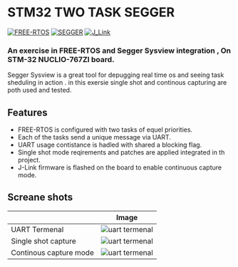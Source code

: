# STM32 TWO TASK SEGGER

[![FREE-RTOS](https://www.freertos.org/fr-content-src/uploads/2018/07/logo-1.jpg)](https://www.freertos.org/) [![SEGGER](https://wiki.segger.com/resources/assets/SeggerLogo.png?1bcf2)](https://www.segger.com/) [![J_Link](https://wiki.segger.com/images/thumb/8/81/Category_Icon_Debug_Tools.svg/200px-Category_Icon_Debug_Tools.svg.png)](https://www.segger.com/products/debug-probes/j-link/)

### An exercise in FREE-RTOS and Segger Sysview integration , On STM-32 NUCLIO-767ZI board.

Segger Sysview is a great tool for depugging real time os and seeing task sheduling in action .
in this exersie single shot and continous capturing are poth used and tested.

## Features

- FREE-RTOS is configured with two tasks of equel priorities.
- Each of the tasks send a unique message via UART.
- UART usage contistance is hadled with shared a blocking flag.
- Single shot mode reqirements and patches are applied integrated in th project.
- J-Link firmware is flashed on the board to enable continuous capture mode.


## Screane shots

|   | Image |
| ------ | ------ |
| UART Termenal | ![uart termenal](https://github.com/abdullahazab/STM32_TWO_TASK_SEGGER/blob/main/Img/Screenshot%202022-01-12%20224850.png?raw=true) |
| Single shot capture | ![uart termenal](https://github.com/abdullahazab/STM32_TWO_TASK_SEGGER/blob/main/Img/Screenshot%202022-01-12%20215229.png?raw=true) |
| Continous capture mode| ![uart termenal](https://github.com/abdullahazab/STM32_TWO_TASK_SEGGER/blob/main/Img/Screenshot%202022-01-12%20204000.png?raw=true) |

